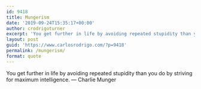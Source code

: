 ```yaml
---
id: 9418
title: Mungerism
date: '2019-09-24T15:35:17+00:00'
author: crodrigoturner
excerpt: 'You get further in life by avoiding repeated stupidity than you do by striving for maximum intelligence. — Charlie Munger'
layout: post
guid: 'https://www.carlosrodrigo.com/?p=9418'
permalink: /mungerism/
format: quote
---
```


You get further in life by avoiding repeated stupidity than you do by striving for maximum intelligence. — Charlie Munger